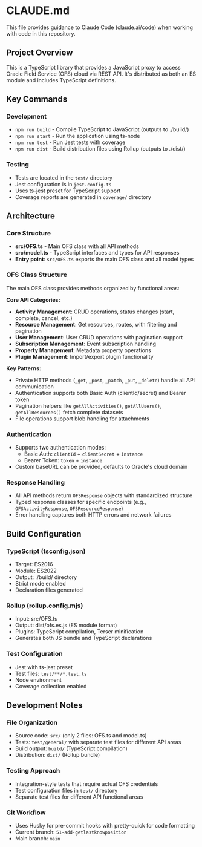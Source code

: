 # CLAUDE.md

This file provides guidance to Claude Code (claude.ai/code) when working with code in this repository.

## Project Overview

This is a TypeScript library that provides a JavaScript proxy to access Oracle Field Service (OFS) cloud via REST API. It's distributed as both an ES module and includes TypeScript definitions.

## Key Commands

### Development
- `npm run build` - Compile TypeScript to JavaScript (outputs to ./build/)
- `npm run start` - Run the application using ts-node
- `npm run test` - Run Jest tests with coverage
- `npm run dist` - Build distribution files using Rollup (outputs to ./dist/)

### Testing
- Tests are located in the `test/` directory
- Jest configuration is in `jest.config.ts`
- Uses ts-jest preset for TypeScript support
- Coverage reports are generated in `coverage/` directory

## Architecture

### Core Structure
- **src/OFS.ts** - Main OFS class with all API methods
- **src/model.ts** - TypeScript interfaces and types for API responses
- **Entry point**: `src/OFS.ts` exports the main OFS class and all model types

### OFS Class Structure
The main OFS class provides methods organized by functional areas:

**Core API Categories:**
- **Activity Management**: CRUD operations, status changes (start, complete, cancel, etc.)
- **Resource Management**: Get resources, routes, with filtering and pagination
- **User Management**: User CRUD operations with pagination support
- **Subscription Management**: Event subscription handling
- **Property Management**: Metadata property operations
- **Plugin Management**: Import/export plugin functionality

**Key Patterns:**
- Private HTTP methods (`_get`, `_post`, `_patch`, `_put`, `_delete`) handle all API communication
- Authentication supports both Basic Auth (clientId/secret) and Bearer token
- Pagination helpers like `getAllActivities()`, `getAllUsers()`, `getAllResources()` fetch complete datasets
- File operations support blob handling for attachments

### Authentication
- Supports two authentication modes:
  - Basic Auth: `clientId` + `clientSecret` + `instance`
  - Bearer Token: `token` + `instance`
- Custom baseURL can be provided, defaults to Oracle's cloud domain

### Response Handling
- All API methods return `OFSResponse` objects with standardized structure
- Typed response classes for specific endpoints (e.g., `OFSActivityResponse`, `OFSResourceResponse`)
- Error handling captures both HTTP errors and network failures

## Build Configuration

### TypeScript (tsconfig.json)
- Target: ES2016
- Module: ES2022
- Output: ./build/ directory
- Strict mode enabled
- Declaration files generated

### Rollup (rollup.config.mjs)
- Input: src/OFS.ts
- Output: dist/ofs.es.js (ES module format)
- Plugins: TypeScript compilation, Terser minification
- Generates both JS bundle and TypeScript declarations

### Test Configuration
- Jest with ts-jest preset
- Test files: `test/**/*.test.ts`
- Node environment
- Coverage collection enabled

## Development Notes

### File Organization
- Source code: `src/` (only 2 files: OFS.ts and model.ts)
- Tests: `test/general/` with separate test files for different API areas
- Build output: `build/` (TypeScript compilation)
- Distribution: `dist/` (Rollup bundle)

### Testing Approach
- Integration-style tests that require actual OFS credentials
- Test configuration files in `test/` directory
- Separate test files for different API functional areas

### Git Workflow
- Uses Husky for pre-commit hooks with pretty-quick for code formatting
- Current branch: `51-add-getlastknowposition`
- Main branch: `main`